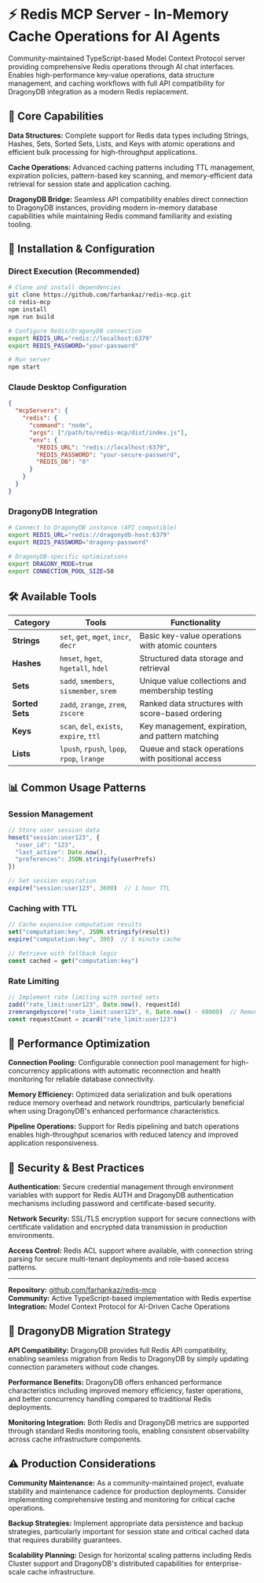 <!--
---
title: "Redis MCP Server - In-Memory Cache Operations for AI Agents"
description: "Community-driven Model Context Protocol server for Redis providing comprehensive key-value operations, data structure management, and high-performance caching through AI interfaces. API-compatible with DragonyDB for enhanced performance."
author: "farhankaz - https://github.com/farhankaz"
ai_contributor: "Claude Sonnet 4 (claude-sonnet-4-20250514)"
date: "2025-07-23"
version: "1.0"
status: "Published"
tags:
- type: mcp-server-overview
- domain: in-memory-cache-operations
- tech: [redis-mcp, dragonydb-compatible, key-value-store]
- phase: production-integration
related_documents:
- "[MCP Servers Overview](./README.md)"
- "[Cache Infrastructure](../infrastructure/databases/README.md)"
- "[DragonyDB Integration](../applications-and-services/dragonydb01/README.md)"
---
-->

# ⚡ **Redis MCP Server - In-Memory Cache Operations for AI Agents**

Community-maintained TypeScript-based Model Context Protocol server providing comprehensive Redis operations through AI chat interfaces. Enables high-performance key-value operations, data structure management, and caching workflows with full API compatibility for DragonyDB integration as a modern Redis replacement.

## **🎯 Core Capabilities**

**Data Structures:** Complete support for Redis data types including Strings, Hashes, Sets, Sorted Sets, Lists, and Keys with atomic operations and efficient bulk processing for high-throughput applications.

**Cache Operations:** Advanced caching patterns including TTL management, expiration policies, pattern-based key scanning, and memory-efficient data retrieval for session state and application caching.

**DragonyDB Bridge:** Seamless API compatibility enables direct connection to DragonyDB instances, providing modern in-memory database capabilities while maintaining Redis command familiarity and existing tooling.

## **🔧 Installation & Configuration**

### **Direct Execution (Recommended)**

```bash
# Clone and install dependencies
git clone https://github.com/farhankaz/redis-mcp.git
cd redis-mcp
npm install
npm run build

# Configure Redis/DragonyDB connection
export REDIS_URL="redis://localhost:6379"
export REDIS_PASSWORD="your-password"

# Run server
npm start
```

### **Claude Desktop Configuration**

```json
{
  "mcpServers": {
    "redis": {
      "command": "node",
      "args": ["/path/to/redis-mcp/dist/index.js"],
      "env": {
        "REDIS_URL": "redis://localhost:6379",
        "REDIS_PASSWORD": "your-secure-password",
        "REDIS_DB": "0"
      }
    }
  }
}
```

### **DragonyDB Integration**

```bash
# Connect to DragonyDB instance (API compatible)
export REDIS_URL="redis://dragonydb-host:6379"
export REDIS_PASSWORD="dragony-password"

# DragonyDB-specific optimizations
export DRAGONY_MODE=true
export CONNECTION_POOL_SIZE=50
```

## **🛠️ Available Tools**

| **Category** | **Tools** | **Functionality** |
|--------------|-----------|-------------------|
| **Strings** | `set`, `get`, `mget`, `incr`, `decr` | Basic key-value operations with atomic counters |
| **Hashes** | `hmset`, `hget`, `hgetall`, `hdel` | Structured data storage and retrieval |
| **Sets** | `sadd`, `smembers`, `sismember`, `srem` | Unique value collections and membership testing |
| **Sorted Sets** | `zadd`, `zrange`, `zrem`, `zscore` | Ranked data structures with score-based ordering |
| **Keys** | `scan`, `del`, `exists`, `expire`, `ttl` | Key management, expiration, and pattern matching |
| **Lists** | `lpush`, `rpush`, `lpop`, `rpop`, `lrange` | Queue and stack operations with positional access |

## **📊 Common Usage Patterns**

### **Session Management**

```javascript
// Store user session data
hmset("session:user123", {
  "user_id": "123",
  "last_active": Date.now(),
  "preferences": JSON.stringify(userPrefs)
})

// Set session expiration
expire("session:user123", 3600)  // 1 hour TTL
```

### **Caching with TTL**

```javascript
// Cache expensive computation results
set("computation:key", JSON.stringify(result))
expire("computation:key", 300)  // 5 minute cache

// Retrieve with fallback logic
const cached = get("computation:key")
```

### **Rate Limiting**

```javascript
// Implement rate limiting with sorted sets
zadd("rate_limit:user123", Date.now(), requestId)
zremrangebyscore("rate_limit:user123", 0, Date.now() - 60000)  // Remove old entries
const requestCount = zcard("rate_limit:user123")
```

## **🚀 Performance Optimization**

**Connection Pooling:** Configurable connection pool management for high-concurrency applications with automatic reconnection and health monitoring for reliable database connectivity.

**Memory Efficiency:** Optimized data serialization and bulk operations reduce memory overhead and network roundtrips, particularly beneficial when using DragonyDB's enhanced performance characteristics.

**Pipeline Operations:** Support for Redis pipelining and batch operations enables high-throughput scenarios with reduced latency and improved application responsiveness.

## **🔐 Security & Best Practices**

**Authentication:** Secure credential management through environment variables with support for Redis AUTH and DragonyDB authentication mechanisms including password and certificate-based security.

**Network Security:** SSL/TLS encryption support for secure connections with certificate validation and encrypted data transmission in production environments.

**Access Control:** Redis ACL support where available, with connection string parsing for secure multi-tenant deployments and role-based access patterns.

---

**Repository:** [github.com/farhankaz/redis-mcp](https://github.com/farhankaz/redis-mcp)  
**Community:** Active TypeScript-based implementation with Redis expertise  
**Integration:** Model Context Protocol for AI-Driven Cache Operations

## **🔄 DragonyDB Migration Strategy**

**API Compatibility:** DragonyDB provides full Redis API compatibility, enabling seamless migration from Redis to DragonyDB by simply updating connection parameters without code changes.

**Performance Benefits:** DragonyDB offers enhanced performance characteristics including improved memory efficiency, faster operations, and better concurrency handling compared to traditional Redis deployments.

**Monitoring Integration:** Both Redis and DragonyDB metrics are supported through standard Redis monitoring tools, enabling consistent observability across cache infrastructure components.

## **⚠️ Production Considerations**

**Community Maintenance:** As a community-maintained project, evaluate stability and maintenance cadence for production deployments. Consider implementing comprehensive testing and monitoring for critical cache operations.

**Backup Strategies:** Implement appropriate data persistence and backup strategies, particularly important for session state and critical cached data that requires durability guarantees.

**Scalability Planning:** Design for horizontal scaling patterns including Redis Cluster support and DragonyDB's distributed capabilities for enterprise-scale cache infrastructure.
